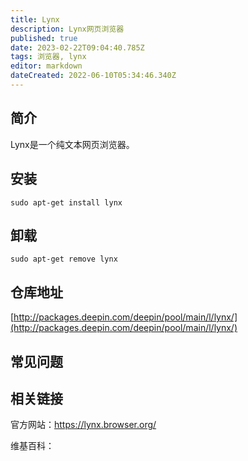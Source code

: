 ```yaml
---
title: Lynx
description: Lynx网页浏览器
published: true
date: 2023-02-22T09:04:40.785Z
tags: 浏览器, lynx
editor: markdown
dateCreated: 2022-06-10T05:34:46.340Z
---
```


## 简介

Lynx是一个纯文本网页浏览器。

## 安装

`sudo apt-get install lynx`

## 卸载

`sudo apt-get remove lynx`

## 仓库地址

[http://packages.deepin.com/deepin/pool/main/l/lynx/](http://packages.deepin.com/deepin/pool/main/l/lynx/)

## 常见问题

## 相关链接
官方网站：https://lynx.browser.org/

维基百科：

